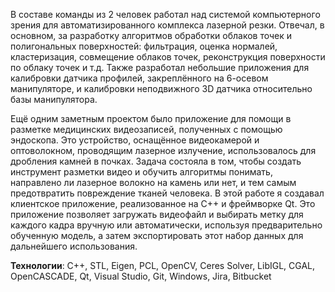 В составе команды из 2 человек работал над системой компьютерного зрения для автоматизированного комплекса лазерной резки. Отвечал, в основном, за разработку алгоритмов обработки облаков точек и полигональных поверхностей: фильтрация, оценка нормалей, кластеризация, совмещение облаков точек, реконструкция поверхности по облаку точек и т.д. Также разработал небольшие приложения для калибровки датчика профилей, закреплённого на 6-осевом манипуляторе, и калибровки неподвижного 3D датчика относительно базы манипулятора.

Ещё одним заметным проектом было приложение для помощи в разметке медицинских видеозаписей, полученных с помощью эндоскопа. Это устройство, оснащённое видеокамерой и оптоволокном, проводящим лазерное излучение, использовалось для дробления камней в почках. Задача состояла в том, чтобы создать инструмент разметки видео и обучить алгоритмы понимать, направлено ли лазерное волокно на камень или нет, и тем самым предотвратить повреждение тканей человека. В этой работе я создавал клиентское приложение, реализованное на C++ и фреймворке Qt. Это приложение позволяет загружать видеофайл и выбирать метку для каждого кадра вручную или автоматически, используя предварительно обученную модель, а затем экспортировать этот набор данных для дальнейшего использования.

**Технологии**: C++, STL, Eigen, PCL, OpenCV, Ceres Solver, LibIGL, CGAL, OpenCASCADE, Qt, Visual Studio, Git, Windows, Jira, Bitbucket
